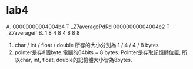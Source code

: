 # lab4
A.
00000000004004b4 T _Z7averagePdRd
00000000004004e2 T _Z7averageif
B.
1 8
4 8
4 8
8 8

1. char / int / float / double 所存的大小分別為 1 / 4 / 4 / 8 bytes
2. pointer是存8個byte,電腦的64bits = 8 bytes. Pointer是存取記憶體位置, 所以char, int, float, double的記憶體大小皆為8bytes.
